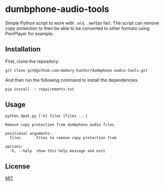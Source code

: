 # dumbphone-audio-tools

Simple Python script to work with `.mld`, `.mmf`(so far). The script can remove copy protection to then be able to be converted to other formats using PsmPlayer for example.
 
 ## Installation

First, clone the repository:

```bash
git clone git@github.com:memory-hunter/dumbphone-audio-tools.git
```

And then run the following command to install the dependencies.
```bash
pip install -r requirements.txt
```

## Usage
```
python dpat.py [-h] files [files ...]

Remove copy protection from dumbphone audio files

positional arguments:
  files       Files to remove copy protection from

options:
  -h, --help  show this help message and exit
```
## License
[MIT](https://choosealicense.com/licenses/mit/)
